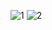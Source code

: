 ![1](https://user-images.githubusercontent.com/60123147/111926405-78ff0c00-8a8b-11eb-8411-a86753c23c15.JPG)
![2](https://user-images.githubusercontent.com/60123147/111926409-7a303900-8a8b-11eb-9565-00bffe11d1d8.JPG)
